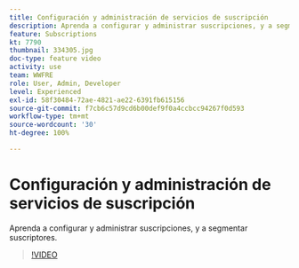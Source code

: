 ```yaml
---
title: Configuración y administración de servicios de suscripción
description: Aprenda a configurar y administrar suscripciones, y a segmentar suscriptores.
feature: Subscriptions
kt: 7790
thumbnail: 334305.jpg
doc-type: feature video
activity: use
team: WWFRE
role: User, Admin, Developer
level: Experienced
exl-id: 58f30484-72ae-4821-ae22-6391fb615156
source-git-commit: f7cb6c57d9cd6b00def9f0a4ccbcc94267f0d593
workflow-type: tm+mt
source-wordcount: '30'
ht-degree: 100%

---
```


# Configuración y administración de servicios de suscripción

Aprenda a configurar y administrar suscripciones, y a segmentar suscriptores.

>[!VIDEO](https://video.tv.adobe.com/v/334305?quality=12)
